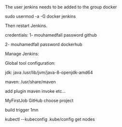 The user jenkins needs to be added to the group docker

sudo usermod -a -G docker jenkins

Then restart Jenkins.

credentials: 
1-	mouhamedfall
password
github

2-	mouhamedfall
password
dockerhub

Manage Jenkins:

Global tool configuration:

jdk:
java
/usr/lib/jvm/java-8-openjdk-amd64

maven:
/usr/share/maven

add plugin maven invoke etc...

MyFirstJob
GitHub
choose project 


build trigger 1mn





kubectl --kubeconfig .kube/config  get nodes